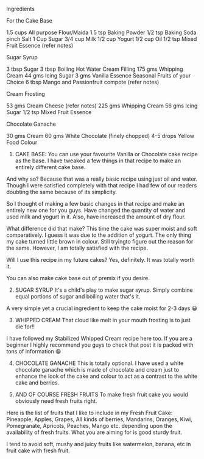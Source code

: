 Ingredients


For the Cake Base

1.5 cups All purpose Flour/Maida
1.5 tsp Baking Powder
1/2 tsp Baking Soda
pinch Salt
1 Cup Sugar
3/4 cup Milk
1/2 cup Yogurt
1/2 cup Oil
1/2 tsp Mixed Fruit Essence (refer notes)

Sugar Syrup

3 tbsp Sugar
3 tbsp Boiling Hot Water
Cream Filling
175 gms Whipping Cream
44 gms Icing Sugar
3 gms Vanilla Essence
Seasonal Fruits of your Choice
6 tbsp Mango and Passionfruit compote (refer notes)


Cream Frosting

53 gms Cream Cheese (refer notes)
225 gms Whipping Cream
56 gms Icing Sugar
1/2 tsp Mixed Fruit Essence

Chocolate Ganache

30 gms Cream
60 gms White Chocolate (finely chopped)
4-5 drops Yellow Food Colour








1. CAKE BASE:
You can use your favourite Vanilla or Chocolate cake recipe as the base.
 I have tweaked a few things in that recipe to make an entirely different cake base.

And why so?
Because that was a really basic recipe using just oil and water. Though I were satisfied completely with that recipe I had few of our readers doubting the same because of its simplicity.

So I thought of making a few basic changes in that recipe and make an entirely new one for you guys. Have changed the quantity of water and used milk and yogurt in it. Also, have increased the amount of dry flour.

What difference did that make?
This time the cake was super moist and soft comparatively. I guess it was due to the addition of yogurt. The only thing my cake turned little brown in colour. Still tryingto figure out the reason for the same. However, I am totally satisfied with the recipe.

Will I use this recipe in my future cakes?
Yes, definitely. It was totally worth it.

You can also make cake base out of premix if you desire.


2. SUGAR SYRUP
It's a child's play to make sugar syrup. Simply combine equal portions of sugar and boiling water that's it.

A very simple yet a crucial ingredient to keep the cake moist for 2-3 days 😀

3. WHIPPED CREAM
That cloud like melt in your mouth frosting is to just die for!!

I have followed my Stabilized Whipped Cream recipe here too. If you are a beginner I highly recommend you guys to check that post it is packed with tons of information 😀

4. CHOCOLATE GANACHE
This is totally optional. I have used a white chocolate ganache which is made of chocolate and cream just to enhance the look of the cake and colour to act as a contrast to the white cake and berries.

5. AND OF COURSE FRESH FRUITS
To make fresh fruit cake you would obviously need fresh fruits right.

Here is the list of fruits that I like to include in my Fresh Fruit Cake:
Pineapple, Apples, Grapes, All kinds of berries, Mandarins, Oranges, Kiwi, Pomegranate, Apricots, Peaches, Mango etc. depending upon the availability of fresh fruits. What you are aiming for is good sturdy fruit.

I tend to avoid soft, mushy and juicy fruits like watermelon, banana, etc in fruit cake with fresh fruit.

